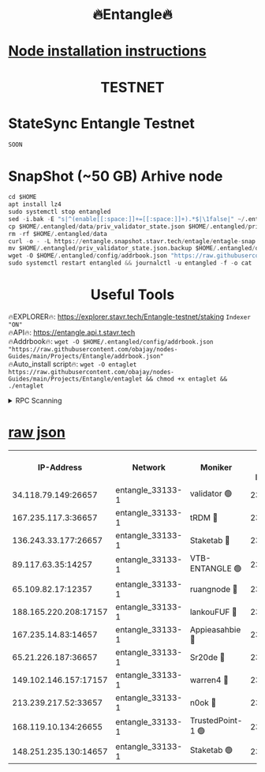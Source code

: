 <h1 align="center"> 🔥Entangle🔥</h1>

[Node installation instructions](https://github.com/obajay/nodes-Guides/tree/main/Projects/Entangle)
=

<h1 align="center"> TESTNET</h1>

# StateSync Entangle Testnet
```python
SOON
```
# SnapShot (~50 GB) Arhive node
```python
cd $HOME
apt install lz4
sudo systemctl stop entangled
sed -i.bak -E "s|^(enable[[:space:]]+=[[:space:]]+).*$|\1false|" ~/.entangled/config/config.toml
cp $HOME/.entangled/data/priv_validator_state.json $HOME/.entangled/priv_validator_state.json.backup
rm -rf $HOME/.entangled/data
curl -o - -L https://entangle.snapshot.stavr.tech/entagle/entagle-snap.tar.lz4 | lz4 -c -d - | tar -x -C $HOME/.entangled --strip-components 2
mv $HOME/.entangled/priv_validator_state.json.backup $HOME/.entangled/data/priv_validator_state.json
wget -O $HOME/.entangled/config/addrbook.json "https://raw.githubusercontent.com/obajay/nodes-Guides/main/Projects/Entangle/addrbook.json"
sudo systemctl restart entangled && journalctl -u entangled -f -o cat
```
 <h1 align="center"> Useful Tools</h1>
 
🔥EXPLORER🔥: https://explorer.stavr.tech/Entangle-testnet/staking        `Indexer "ON"` \
🔥API🔥:      https://entangle.api.t.stavr.tech \
🔥Addrbook🔥: ```wget -O $HOME/.entangled/config/addrbook.json "https://raw.githubusercontent.com/obajay/nodes-Guides/main/Projects/Entangle/addrbook.json"``` \
🔥Auto_install script🔥:  `wget -O entaglet https://raw.githubusercontent.com/obajay/nodes-Guides/main/Projects/Entangle/entaglet && chmod +x entaglet && ./entaglet`


<details>
<summary>RPC Scanning</summary>

<h2 align="center"> We scan nodes in real time every 4 hours. And we provide the final result of RPC endpoints.
We cannot influence the operation of these nodes in any way. </h2>


```python
If Voting Power is higher than 0 --> then the Node is a validator of the network and may be subject to attack and be a potential threat to the chain.
```
```python
We marked such validators with a red symbol
```

</details>

[raw json](https://rpc-check.entangt.stavr.tech/entangt/rpc-entangt-result.json)
=


<table><tr><th>IP-Address</th><th>Network</th><th>Moniker</th><th>Latest Block Height</th><th>Earliest Block Height</th><th>Catching Up</th><th>Tx Index</th><th>Voting Power</th><th>Scan Time</th></tr><tr><td>34.118.79.149:26657</td><td>entangle_33133-1</td><td>validator 🟢</td><td>2304898</td><td>1</td><td>False</td><td>on</td><td>0</td><td>2024-02-22T01:15:05.997004165UTC</td></tr><tr><td>167.235.117.3:36657</td><td>entangle_33133-1</td><td>tRDM 🔴</td><td>2304899</td><td>1</td><td>False</td><td>on</td><td>191395996313876</td><td>2024-02-22T01:15:10.873051524UTC</td></tr><tr><td>136.243.33.177:26657</td><td>entangle_33133-1</td><td>Staketab 🔴</td><td>2304897</td><td>660001</td><td>False</td><td>on</td><td>156235216407372</td><td>2024-02-22T01:15:01.206020171UTC</td></tr><tr><td>89.117.63.35:14257</td><td>entangle_33133-1</td><td>VTB-ENTANGLE 🟢</td><td>2304897</td><td>1162001</td><td>False</td><td>off</td><td>0</td><td>2024-02-22T01:14:56.188386266UTC</td></tr><tr><td>65.109.82.17:12357</td><td>entangle_33133-1</td><td>ruangnode 🔴</td><td>2304895</td><td>1312001</td><td>False</td><td>off</td><td>521137603894803</td><td>2024-02-22T01:14:47.204716855UTC</td></tr><tr><td>188.165.220.208:17157</td><td>entangle_33133-1</td><td>lankouFUF 🔴</td><td>2304895</td><td>1910001</td><td>False</td><td>off</td><td>316795586801276</td><td>2024-02-22T01:14:49.645048697UTC</td></tr><tr><td>167.235.14.83:14657</td><td>entangle_33133-1</td><td>Appieasahbie 🔴</td><td>2304899</td><td>2042001</td><td>False</td><td>on</td><td>43255870208600760</td><td>2024-02-22T01:15:10.487641400UTC</td></tr><tr><td>65.21.226.187:36657</td><td>entangle_33133-1</td><td>Sr20de 🔴</td><td>2304895</td><td>2049001</td><td>False</td><td>off</td><td>22826759467515</td><td>2024-02-22T01:14:46.576511291UTC</td></tr><tr><td>149.102.146.157:17157</td><td>entangle_33133-1</td><td>warren4 🔴</td><td>2304897</td><td>2098001</td><td>False</td><td>on</td><td>501648114924813</td><td>2024-02-22T01:14:58.577371880UTC</td></tr><tr><td>213.239.217.52:33657</td><td>entangle_33133-1</td><td>n0ok 🔴</td><td>2304898</td><td>2204898</td><td>False</td><td>off</td><td>46593225785237588</td><td>2024-02-22T01:15:05.556229081UTC</td></tr><tr><td>168.119.10.134:26655</td><td>entangle_33133-1</td><td>TrustedPoint-1 🟢</td><td>2304899</td><td>2268001</td><td>False</td><td>off</td><td>0</td><td>2024-02-22T01:15:11.182656469UTC</td></tr><tr><td>148.251.235.130:14657</td><td>entangle_33133-1</td><td>Staketab 🟢</td><td>2304895</td><td>2272001</td><td>False</td><td>on</td><td>0</td><td>2024-02-22T01:14:46.261495171UTC</td></tr></table>
